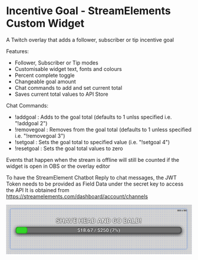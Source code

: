 # Incentive Goal - StreamElements Custom Widget

A Twitch overlay that adds a follower, subscriber or tip incentive goal

Features:
- Follower, Subscriber or Tip modes
- Customisable widget text, fonts and colours
- Percent complete toggle
- Changeable goal amount
- Chat commands to add and set current total
- Saves current total values to API Store

Chat Commands:
- !addgoal : Adds to the goal total (defaults to 1 unlss specified i.e. "!addgoal 2")
- !removegoal : Removes from the goal total (defaults to 1 unless specified i.e. "!removegoal 3")
- !setgoal : Sets the goal total to specified value (i.e. "!setgoal 4")
- !resetgoal : Sets the goal total values to zero

Events that happen when the stream is offline will still be counted if the widget is open in OBS or the overlay editor

To have the StreamElement Chatbot Reply to chat messages, the JWT Token needs to be provided as Field Data under the secret key to access the API It is obtained from https://streamelements.com/dashboard/account/channels

![Donation Goal Widget Preview](/DonationGoal/preview.png?)

